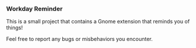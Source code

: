 ### Workday Reminder

This is a small project that contains a Gnome extension that reminds you of things!

Feel free to report any bugs or misbehaviors you encounter.
